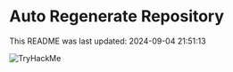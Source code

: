 # Auto Regenerate Repository

This README was last updated: 2024-09-04 21:51:13

 ![TryHackMe](https://tryhackme.com/badge/533634)